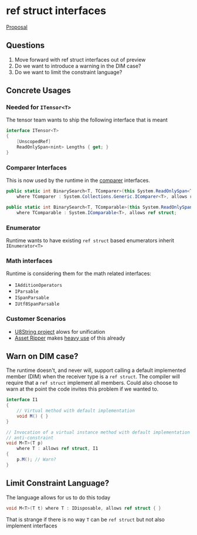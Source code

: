 # ref struct interfaces

[Proposal](https://github.com/dotnet/csharplang/blob/main/proposals/ref-struct-interfaces.md)

## Questions

1. Move forward with ref struct interfaces out of preview
2. Do we want to introduce a warning in the DIM case?
3. Do we want to limit the constraint language?

## Concrete Usages

### Needed for `ITensor<T>`

The tensor team wants to ship the following interface that is meant

```csharp
interface ITensor<T>
{
    [UnscopedRef]
    ReadOnlySpan<nint> Lengths { get; }
}
```

### Comparer Interfaces

This is now used by the runtime in the [comparer][comparer] interfaces.

```csharp
public static int BinarySearch<T, TComparer>(this System.ReadOnlySpan<T> span, T value, TComparer comparer)
    where TComparer : System.Collections.Generic.IComparer<T>, allows ref struct;

public static int BinarySearch<T, TComparable>(this System.ReadOnlySpan<T> span, TComparable comparable)
    where TComparable : System.IComparable<T>, allows ref struct;
```


[comparer]: https://github.com/dotnet/runtime/pull/103604

### Enumerator

Runtime wants to have existing `ref struct` based enumerators inherit `IEnumerator<T>`

### Math interfaces 

Runtime is considering them for the math related interfaces:

- `IAdditionOperators`
- `IParsable`
- `ISpanParsable`
- `IUtf8SpanParsable`

### Customer Scenarios

- [U8String project](https://github.com/dotnet/csharplang/discussions/8211#discussioncomment-9883809) alows for unification
- [Asset Ripper](https://github.com/AssetRipper/AssetRipper.Text.Html) makes [heavy use](https://github.com/AssetRipper/AssetRipper.Text.Html/pull/1/files) of this already


## Warn on DIM case?

The runtime doesn't, and never will, support calling a default implemented member (DIM) when the receiver type is a `ref struct`. The  compiler will require that a `ref struct` implement all members. Could also choose to warn at the point the code invites this problem if we wanted to. 


```csharp
interface I1
{
    // Virtual method with default implementation
    void M() { }
}

// Invocation of a virtual instance method with default implementation in a generic method that has the `allows ref struct`
// anti-constraint
void M<T>(T p)
    where T : allows ref struct, I1
{
    p.M(); // Warn?
}
```

## Limit Constraint Language?

The language allows for us to do this today

```csharp
void M<T>(T t) where T : IDisposable, allows ref struct { }
```

That is strange if there is no way `T` can be `ref struct` but not also implement interfaces
